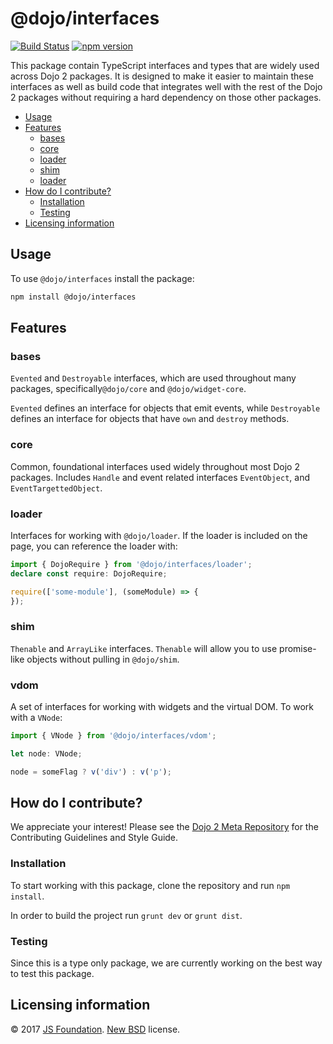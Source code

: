 # @dojo/interfaces

[![Build Status](https://travis-ci.org/dojo/interfaces.svg?branch=master)](https://travis-ci.org/dojo/interfaces)
[![npm version](https://badge.fury.io/js/%40dojo%2Finterfaces.svg)](https://badge.fury.io/js/%40dojo%2Finterfaces)

<!--
[![codecov](https://codecov.io/gh/dojo/interfaces/branch/master/graph/badge.svg)](https://codecov.io/gh/dojo/interfaces)
[![npm version](https://badge.fury.io/js/@dojo/interfaces.svg)](http://badge.fury.io/js/@dojo/interfaces)
-->

This package contain TypeScript interfaces and types that are widely used across Dojo 2 packages.  It is designed to make it
easier to maintain these interfaces as well as build code that integrates well with the rest of the Dojo 2 packages without
requiring a hard dependency on those other packages.

- [Usage](#usage)
- [Features](#features)
  - [bases](#bases)
  - [core](#core)
  - [loader](#loader)
  - [shim](#shim)
  - [loader](#loader)
- [How do I contribute?](#how-do-I-contribute?)
  - [Installation](#installation)
  - [Testing](#testing)
- [Licensing information](#licensing-information)

## Usage

To use `@dojo/interfaces` install the package:

```bash
npm install @dojo/interfaces
```

## Features

### bases

`Evented` and `Destroyable` interfaces, which are used throughout many packages, specifically`@dojo/core` and `@dojo/widget-core`.

`Evented` defines an interface for objects that emit events, while `Destroyable` defines an interface for objects that have `own` and `destroy` methods.

### core

Common, foundational interfaces used widely throughout most Dojo 2 packages. Includes `Handle` and event related interfaces `EventObject`, and `EventTargettedObject`.

### loader

Interfaces for working with `@dojo/loader`.  If the loader is included on the page, you can reference the loader with:

```typescript
import { DojoRequire } from '@dojo/interfaces/loader';
declare const require: DojoRequire;

require(['some-module'], (someModule) => {
});
```

### shim

`Thenable` and `ArrayLike` interfaces. `Thenable` will allow you to use promise-like objects without pulling in `@dojo/shim`.

### vdom

A set of interfaces for working with widgets and the virtual DOM. To work with a `VNode`:

```typescript
import { VNode } from '@dojo/interfaces/vdom';

let node: VNode;

node = someFlag ? v('div') : v('p');
```

## How do I contribute?

We appreciate your interest!  Please see the [Dojo 2 Meta Repository](https://github.com/dojo/meta#readme) for the
Contributing Guidelines and Style Guide.

### Installation

To start working with this package, clone the repository and run `npm install`.

In order to build the project run `grunt dev` or `grunt dist`.

### Testing

Since this is a type only package, we are currently working on the best way to test this package.

## Licensing information

© 2017 [JS Foundation](https://js.foundation/). [New BSD](http://opensource.org/licenses/BSD-3-Clause) license.
